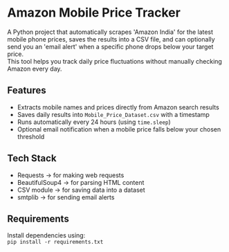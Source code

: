 # Amazon Mobile Price Tracker

A Python project that automatically scrapes 'Amazon India' for the latest mobile phone prices, saves the results into a CSV file, and can optionally send you an 'email alert' when a specific phone drops below your target price.  
This tool helps you track daily price fluctuations without manually checking Amazon every day.

## Features

- Extracts mobile names and prices directly from Amazon search results
- Saves daily results into `Mobile_Price_Dataset.csv` with a timestamp
- Runs automatically every 24 hours (using `time.sleep`)
- Optional email notification when a mobile price falls below your chosen threshold

## Tech Stack

- Requests → for making web requests
- BeautifulSoup4 → for parsing HTML content
- CSV module → for saving data into a dataset
- smtplib → for sending email alerts

## Requirements

Install dependencies using:  
`pip install -r requirements.txt`
